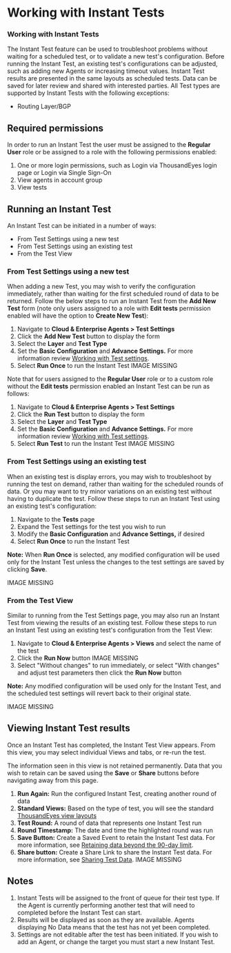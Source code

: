 # Working with Instant Tests

### Working with Instant Tests

The Instant Test feature can be used to troubleshoot problems without waiting for a scheduled test, or to validate a new test's configuration.  Before running the Instant Test, an existing test's configurations can be adjusted, such as adding new Agents or increasing timeout values. Instant Test results are presented in the same layouts as scheduled tests. Data can be saved for later review and shared with interested parties. All Test types are supported by Instant Tests with the following exceptions:

* Routing Layer/BGP

## Required permissions

 In order to run an Instant Test the user must be assigned to the **Regular User** role or be assigned to a role with the following permissions enabled:

1. One or more login permissions, such as Login via ThousandEyes login page or Login via Single Sign-On
2. View agents in account group
3. View tests

## Running an Instant Test

 An Instant Test can be initiated in a number of ways:

* From Test Settings using a new test
* From Test Settings using an existing test
* From the Test View

### From Test Settings using a new test

 When adding a new Test, you may wish to verify the configuration immediately, rather than waiting for the first scheduled round of data to be returned. Follow the below steps to run an Instant Test from the **Add New Test** form \(note only users assigned to a role with **Edit tests** permission enabled will have the option to **Create New Test**\):

1. Navigate to **Cloud & Enterprise Agents &gt; Test Settings**
2. Click the **Add New Test** button to display the form
3. Select the **Layer** and **Test Type**
4. Set the **Basic Configuration** and **Advance Settings.** For more information review [Working with Test settings](https://success.thousandeyes.com/ViewArticle?articleIdParam=kA0E0000000Cmn7KAC).
5. Select **Run Once** to run the Instant Test IMAGE MISSING

Note that for users assigned to the **Regular User** role or to a custom role without the **Edit tests** permission enabled an Instant Test can be run as follows:

1. Navigate to **Cloud & Enterprise Agents &gt; Test Settings**
2. Click the **Run Test** button to display the form
3. Select the **Layer** and **Test Type**
4. Set the **Basic Configuration** and **Advance Settings.** For more information review [Working with Test settings](https://success.thousandeyes.com/ViewArticle?articleIdParam=kA0E0000000Cmn7KAC).
5. Select **Run Test** to run the Instant Test IMAGE MISSING

### From Test Settings using an existing test

 When an existing test is display errors, you may wish to troubleshoot by running the test on demand, rather than waiting for the scheduled rounds of data.  Or you may want to try minor variations on an existing test without having to duplicate the test. Follow these steps to run an Instant Test using an existing test's configuration:

1. Navigate to the **Tests** page
2. Expand the Test settings for the test you wish to run
3. Modify the **Basic Configuration** and **Advance Settings,** if desired
4. Select **Run Once** to run the Instant Test

**Note:** When **Run Once** is selected, any modified configuration will be used only for the Instant Test unless the changes to the test settings are saved by clicking **Save**.

IMAGE MISSING

### From the Test View

 Similar to running from the Test Settings page, you may also run an Instant Test from viewing the results of an existing test. Follow these steps to run an Instant Test using an existing test's configuration from the Test View:

1. Navigate to **Cloud & Enterprise Agents &gt; Views** and select the name of the test
2. Click the **Run Now** button IMAGE MISSING
3. Select "Without changes" to run immediately, or select "With changes" and adjust test parameters then click the **Run Now** button

**Note:** Any modified configuration will be used only for the Instant Test, and the scheduled test settings will revert back to their original state.

IMAGE MISSING

## Viewing Instant Test results

 Once an Instant Test has completed, the Instant Test View appears. From this view, you may select individual Views and tabs, or re-run the test.

The information seen in this view is not retained permanently.  Data that you wish to retain can be saved using the **Save** or **Share** buttons before navigating away from this page.

1. **Run Again:** Run the configured Instant Test, creating another round of data
2. **Standard Views:** Based on the type of test, you will see the standard [ThousandEyes view layouts](https://success.thousandeyes.com/PublicArticlePage?articleIdParam=kA0E0000000CmmgKAC)
3. **Test Round:** A round of data that represents one Instant Test run
4. **Round Timestamp:** The date and time the highlighted round was run
5. **Save Button:** Create a Saved Event to retain the Instant Test data.  For more information, see [Retaining data beyond the 90-day limit](https://success.thousandeyes.com/PublicArticlePage?articleIdParam=kA0E0000000Cmn3KAC).
6. **Share button:** Create a Share Link to share the Instant Test data.  For more information, see [Sharing Test Data](https://success.thousandeyes.com/PublicArticlePage?articleIdParam=kA0E0000000CmmyKAC). IMAGE MISSING

## Notes

1. Instant Tests will be assigned to the front of queue for their test type. If the Agent is currently performing another test that will need to completed before the Instant Test can start.
2. Results will be displayed as soon as they are available. Agents displaying No Data means that the test has not yet been completed.
3. Settings are not editable after the test has been initiated. If you wish to add an Agent, or change the target you must start a new Instant Test.

